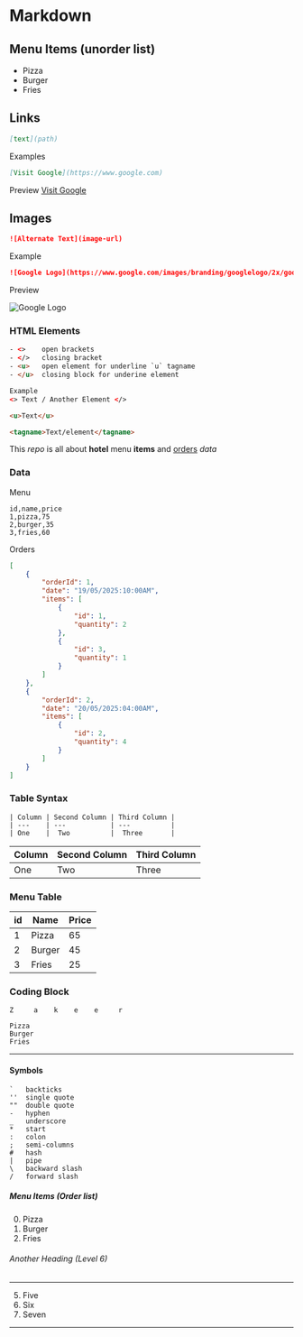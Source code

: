 

# Markdown


## Menu Items (unorder list)
- Pizza
- Burger
- Fries

## Links
```md
[text](path)
```

Examples
```md
[Visit Google](https://www.google.com)
```

Preview
[Visit Google](https://www.google.com)


## Images
```md
![Alternate Text](image-url)
```

Example
```md
![Google Logo](https://www.google.com/images/branding/googlelogo/2x/googlelogo_color_272x92dp.png)
```

Preview

![Google Logo](https://www.google.com/images/branding/googlelogo/2x/googlelogo_color_272x92dp.png)


### HTML Elements
```html
- <>    open brackets 
- </>   closing bracket
- <u>   open element for underline `u` tagname
- </u>  closing block for underine element

Example
<> Text / Another Element </>

<u>Text</u>

<tagname>Text/element</tagname>
```

This _repo_ is all about **hotel** menu __items__ and <u>orders</u> *data*


### Data

Menu
```csv
id,name,price
1,pizza,75
2,burger,35
3,fries,60
```

Orders
```json
[
    {
        "orderId": 1,
        "date": "19/05/2025:10:00AM",
        "items": [
            {
                "id": 1, 
                "quantity": 2
            },
            {
                "id": 3, 
                "quantity": 1
            }
        ]
    },
    {
        "orderId": 2,
        "date": "20/05/2025:04:00AM",
        "items": [
            {
                "id": 2,
                "quantity": 4
            }
        ]
    }
]
```


###  Table Syntax
```
| Column | Second Column | Third Column |
| ---    | ---           | ---          |
| One    |  Two          |  Three       |
```

| Column | Second Column | Third Column |
| ---    | ---           | ---          |
| One    |  Two          |  Three       |


### Menu Table
| id    |   Name    |   Price   |
| ---   | ---       |   ---     |
| 1     | Pizza     | 65        |
| 2     | Burger    | 45        |
| 3     | Fries     | 25        |  

### Coding Block
`Z     a    k    e    e     r`

```
Pizza
Burger
Fries
```

---

#### Symbols
```
`   backticks
''  single quote
""  double quote
-   hyphen
_   underscore
*   start
:   colon
;   semi-columns
#   hash
|   pipe
\   backward slash
/   forward slash
```

##### Menu Items (Order list)
0. Pizza
0. Burger
0. Fries

###### Another Heading (Level 6)
---
5. Five
5. Six
5. Seven

---
